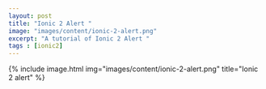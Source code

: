 ```yaml
---
layout: post
title: "Ionic 2 Alert "
image: "images/content/ionic-2-alert.png"
excerpt: "A tutorial of Ionic 2 Alert " 
tags : [ionic2]
---
```



{% include image.html 
    img="images/content/ionic-2-alert.png" 
    title="Ionic 2 alert" 
%}
